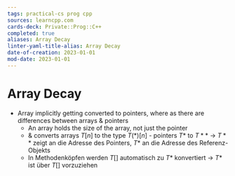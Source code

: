```yaml
---
tags: practical-cs prog cpp
sources: learncpp.com
cards-deck: Private::Prog::C++
completed: true
aliases: Array Decay
linter-yaml-title-alias: Array Decay
date-of-creation: 2023-01-01
mod-date: 2023-01-01
---
```


# Array Decay
- Array implicitly getting converted to pointers, where as there are differences between arrays & pointers
	- An array holds the size of the array, not just the pointer
	- $\&$ converts arrays $T[n]$ to the type $T(*)[n]$ - pointers $T*$ to $T**$
		→ $T**$ zeigt an die Adresse des Pointers, $T*$ an die Adresse des Referenz-Objekts
	- In Methodenköpfen werden $T[]$ automatisch zu $T*$ konvertiert
		→ $T*$ ist über $T[]$ vorzuziehen
